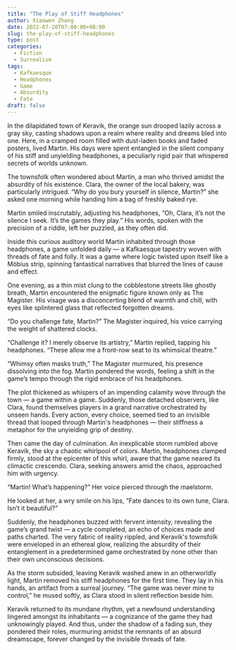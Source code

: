 ```yaml
---
title: "The Play of Stiff Headphones"
author: Xiaowen Zhang
date: 2022-07-20T07:00:00+08:00
slug: the-play-of-stiff-headphones
type: post
categories:
  - Fiction
  - Surrealism
tags:
  - Kafkaesque
  - Headphones
  - Game
  - Absurdity
  - Fate
draft: false
---
```


In the dilapidated town of Keravik, the orange sun drooped lazily across a gray sky, casting shadows upon a realm where reality and dreams bled into one. Here, in a cramped room filled with dust-laden books and faded posters, lived Martin. His days were spent entangled in the silent company of his stiff and unyielding headphones, a peculiarly rigid pair that whispered secrets of worlds unknown.

The townsfolk often wondered about Martin, a man who thrived amidst the absurdity of his existence. Clara, the owner of the local bakery, was particularly intrigued. “Why do you bury yourself in silence, Martin?” she asked one morning while handing him a bag of freshly baked rye.

Martin smiled inscrutably, adjusting his headphones, “Oh, Clara, it’s not the silence I seek. It’s the games they play.” His words, spoken with the precision of a riddle, left her puzzled, as they often did.

Inside this curious auditory world Martin inhabited through those headphones, a game unfolded daily — a Kafkaesque tapestry woven with threads of fate and folly. It was a game where logic twisted upon itself like a Möbius strip, spinning fantastical narratives that blurred the lines of cause and effect.

One evening, as a thin mist clung to the cobblestone streets like ghostly breath, Martin encountered the enigmatic figure known only as The Magister. His visage was a disconcerting blend of warmth and chill, with eyes like splintered glass that reflected forgotten dreams. 

“Do you challenge fate, Martin?” The Magister inquired, his voice carrying the weight of shattered clocks.

“Challenge it? I merely observe its artistry,” Martin replied, tapping his headphones. “These allow me a front-row seat to its whimsical theatre.”

“Whimsy often masks truth,” The Magister murmured, his presence dissolving into the fog. Martin pondered the words, feeling a shift in the game’s tempo through the rigid embrace of his headphones.

The plot thickened as whispers of an impending calamity wove through the town — a game within a game. Suddenly, those detached observers, like Clara, found themselves players in a grand narrative orchestrated by unseen hands. Every action, every choice, seemed tied to an invisible thread that looped through Martin's headphones — their stiffness a metaphor for the unyielding grip of destiny.

Then came the day of culmination. An inexplicable storm rumbled above Keravik, the sky a chaotic whirlpool of colors. Martin, headphones clamped firmly, stood at the epicenter of this whirl, aware that the game neared its climactic crescendo. Clara, seeking answers amid the chaos, approached him with urgency.

“Martin! What’s happening?” Her voice pierced through the maelstorm.

He looked at her, a wry smile on his lips, “Fate dances to its own tune, Clara. Isn’t it beautiful?”

Suddenly, the headphones buzzed with fervent intensity, revealing the game’s grand twist — a cycle completed, an echo of choices made and paths charted. The very fabric of reality rippled, and Keravik's townsfolk were enveloped in an ethereal glow, realizing the absurdity of their entanglement in a predetermined game orchestrated by none other than their own unconscious decisions.

As the storm subsided, leaving Keravik washed anew in an otherworldly light, Martin removed his stiff headphones for the first time. They lay in his hands, an artifact from a surreal journey. “The game was never mine to control,” he mused softly, as Clara stood in silent reflection beside him.

Keravik returned to its mundane rhythm, yet a newfound understanding lingered amongst its inhabitants — a cognizance of the game they had unknowingly played. And thus, under the shadow of a fading sun, they pondered their roles, murmuring amidst the remnants of an absurd dreamscape, forever changed by the invisible threads of fate.
